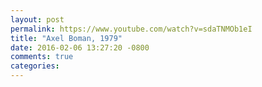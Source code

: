 ```yaml
---
layout: post
permalink: https://www.youtube.com/watch?v=sdaTNMOb1eI
title: "Axel Boman, 1979"
date: 2016-02-06 13:27:20 -0800
comments: true
categories: 
---
```

